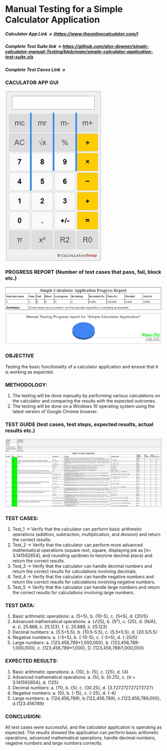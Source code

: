 # Manual Testing for a Simple Calculator Application
 

##### Calculator App Link -> (https://www.theonlinecalculator.com/)
##### Complete Test Suite link -> https://github.com/alex-downer/simple-calculator-manual-Testing/blob/main/simple-calculator-application-test-suite.xls
##### Complete Test Caces Link -> 


### **CACULATOR APP GUI**
![CalculatorImage](https://github.com/alex-downer/simple-calculator-manual-Testing/blob/main/image/calculator.JPG)


### PROGRESS REPORT (Number of test cases that pass, fail, block etc.)
![ProgressReport](https://github.com/alex-downer/simple-calculator-manual-Testing/blob/main/image/Progress%20report.JPG)



### OBJECTIVE
  Testing the basic functionality of a calculator application and ensure that it is working as expected.



### METHODOLOGY:
  1. The testing will be done manually by performing various calculations on the calculator and comparing the results with the expected outcomes.
  2. The testing will be done on a Windows 10 operating system using the latest version of Google Chrome browser.



### TEST GUIDE (test cases, test steps, expected results, actual results etc.)
![TestGuide](https://github.com/alex-downer/simple-calculator-manual-Testing/blob/main/image/Test-Guide.JPG)



### TEST CASES:
  1. Test_1 -> Verify that the calculator can perform basic arithmetic operations (addition, subtraction, multiplication, and division) and return the correct results.
  2. Test_2 -> Verify that the calculator can perform more advanced mathematical operations (square root, square, displaying pie as [π= 3.141592654], and rounding      up/down to two/one decimal place) and return the correct results.
  3. Test_3 -> Verify that the calculator can handle decimal numbers and return the correct results for calculations involving decimals.
  4. Test_4 -> Verify that the calculator can handle negative numbers and return the correct results for calculations involving negative numbers.
  5. Test_5 -> Verify that the calculator can handle large numbers and return the correct results for calculations involving large numbers.



### TEST DATA:
  1. Basic arithmetic operations: a. {5+5}, b. {10-5}, c. {5*5}, d. {20/5}
  2. Advanced mathematical operations: a. {√25}, b. {5²}, c. {25}, d. {N/A}, e. {i. 25.888, ii. 25.123}, f. {i. 25.888, ii. 25.123}
  3. Decimal numbers: a. {5.5+5.5}, b. {10.5-5.5}, c. {5.5*5.5}, d. {20.5/5.5}
  4. Negative numbers: a. {-5+5}, b. {-10-5}, c. {-5*5}, d. {-20/5}
  5. Large numbers: a. {123,456,789+1,000,000}, b. {123,456,789-1,000,000}, c. {123,456,789*1,000}, D. {123,456,789/1,000,000}



### EXPECTED RESULTS:
  1. Basic arithmetic operations: a. {10}, b. {5}, c. {25}, d. {4}
  2. Advanced mathematical operations: a. {5}, b. {0.25}, c. {π = 3.141592654}, d. {125}
  3. Decimal numbers: a. {11}, b. {5}, c. {30.25}, d. {3.727272727272727}
  4. Negative numbers: a. {0}, b. {-15}, c. {-25}, d. {-4}
  5. Large numbers: a. {124,456,789}, b.{122,456.789}, c.{123,456,789,000}, d.{123.456789}


### CONCLUSION:
  All test cases were successful, and the calculator application is operating as expected. The results showed the application can perform basic arithmetic operations, advanced mathematical operations, handle decimal numbers, negative numbers and large numbers correctly.




